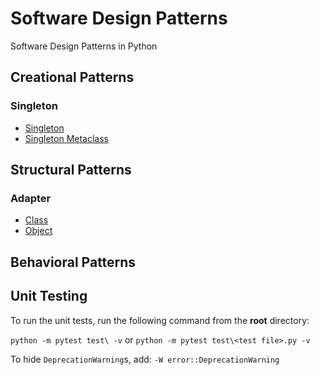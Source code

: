 # Software Design Patterns
Software Design Patterns in Python

## Creational Patterns
### Singleton
- [Singleton](design_patterns/creational/singleton.py)
- [Singleton Metaclass](design_patterns/creational/singleton_meta.py)

## Structural Patterns
### Adapter 
- [Class](design_patterns/structural/adapter_class.py)
- [Object](design_patterns/structural/adapter_object.py)

## Behavioral Patterns


## Unit Testing
To run the unit tests, run the following command from the <b>root</b> directory:

```python -m pytest test\ -v``` or ```python -m pytest test\<test file>.py -v```

To hide ```DeprecationWarning```s, add:
```-W error::DeprecationWarning```

